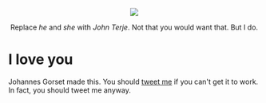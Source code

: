 <p align="center">
  <img src="https://raw.githubusercontent.com/jgorset/john-terjify/master/icon128.png">
</p>
  
<p align="center">
  Replace <em>he</em> and <em>she</em> with <em>John Terje</em>. Not that you would want that. But I do.
</p>

# I love you

Johannes Gorset made this. You should [tweet me](http://twitter.com/jgorset>) if you can't get it
to work. In fact, you should tweet me anyway.
